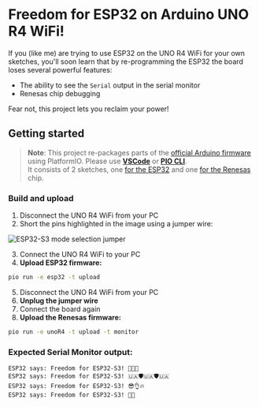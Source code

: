 # Freedom for ESP32 on Arduino UNO R4 WiFi!

If you (like me) are trying to use ESP32 on the UNO R4 WiFi for your own sketches, you'll soon learn that by re-programming the ESP32 the board loses several powerful features:
- The ability to see the `Serial` output in the serial monitor
- Renesas chip debugging

Fear not, this project lets you reclaim your power!

## Getting started

> __Note__: This project re-packages parts of the [official Arduino firmware](https://github.com/arduino/uno-r4-wifi-usb-bridge) using PlatformIO. Please use [**VSCode**][pio_vscode] or [**PIO CLI**][pio_cli].  
It consists of 2 sketches, one [for the ESP32](src_esp32/main_esp.cpp) and one [for the Renesas](src/main_ra.cpp) chip.  

### Build and upload

1. Disconnect the UNO R4 WiFi from your PC
2. Short the pins highlighted in the image using a jumper wire:

![ESP32-S3 mode selection jumper](https://github.com/pennam/UnoR4WiFiUpdate/assets/20436476/b271759e-5d7b-44f5-954e-15bc0f7feae9)

3. Connect the UNO R4 WiFi to your PC
4. **Upload ESP32 firmware:**

```sh
pio run -e esp32 -t upload
```

5. Disconnect the UNO R4 WiFi from your PC
6. **Unplug the jumper wire**
7. Connect the board again
8. **Upload the Renesas firmware:**

```sh
pio run -e unoR4 -t upload -t monitor
```

### Expected Serial Monitor output:

```log
ESP32 says: Freedom for ESP32-S3! 🌟🌟🌟
ESP32 says: Freedom for ESP32-S3! 🇺🇦🛡️🇺🇦🛡️🇺🇦
ESP32 says: Freedom for ESP32-S3! 😎👌🔥
ESP32 says: Freedom for ESP32-S3! 🚀🌘
```

[pio_vscode]: https://docs.platformio.org/en/stable/integration/ide/vscode.html#ide-vscode
[pio_cli]: https://docs.platformio.org/en/stable/core/index.html
